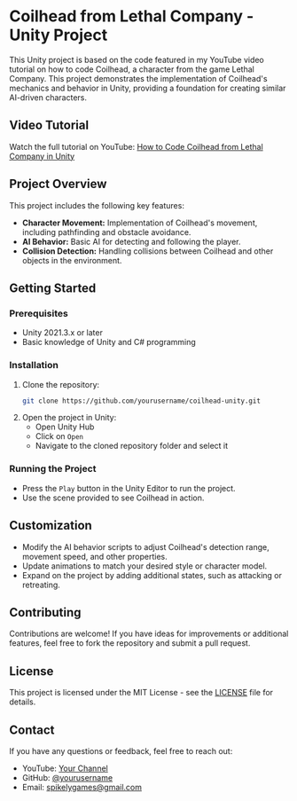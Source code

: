 # Coilhead from Lethal Company - Unity Project

This Unity project is based on the code featured in my YouTube video tutorial on how to code Coilhead, a character from the game Lethal Company. This project demonstrates the implementation of Coilhead's mechanics and behavior in Unity, providing a foundation for creating similar AI-driven characters.

## Video Tutorial

Watch the full tutorial on YouTube: [How to Code Coilhead from Lethal Company in Unity](https://www.youtube.com/watch?v=YOUR_VIDEO_LINK)

## Project Overview

This project includes the following key features:

- **Character Movement:** Implementation of Coilhead's movement, including pathfinding and obstacle avoidance.
- **AI Behavior:** Basic AI for detecting and following the player.
- **Collision Detection:** Handling collisions between Coilhead and other objects in the environment.

## Getting Started

### Prerequisites

- Unity 2021.3.x or later
- Basic knowledge of Unity and C# programming

### Installation

1. Clone the repository:
    ```bash
    git clone https://github.com/yourusername/coilhead-unity.git
    ```
2. Open the project in Unity:
    - Open Unity Hub
    - Click on `Open`
    - Navigate to the cloned repository folder and select it

### Running the Project

- Press the `Play` button in the Unity Editor to run the project.
- Use the scene provided to see Coilhead in action.

## Customization

- Modify the AI behavior scripts to adjust Coilhead's detection range, movement speed, and other properties.
- Update animations to match your desired style or character model.
- Expand on the project by adding additional states, such as attacking or retreating.

## Contributing

Contributions are welcome! If you have ideas for improvements or additional features, feel free to fork the repository and submit a pull request.

## License

This project is licensed under the MIT License - see the [LICENSE](LICENSE) file for details.

## Contact

If you have any questions or feedback, feel free to reach out:

- YouTube: [Your Channel](https://www.youtube.com/channel/spikely.)
- GitHub: [@yourusername](https://github.com/spikelyDev)
- Email: spikelygames@gmail.com
